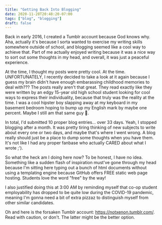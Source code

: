 ```yaml
---
title: "Getting Back Into Blogging"
date: 2020-11-28T20:48:20-07:00
tags: ["blog", "blogging"]
draft: false
---
```


Back in early 2016, I created a Tumblr account because God knows why. Aha, actually it's because I sorta wanted to exercise my writing skills somewhere outside of school, and blogging seemed like a cool way to achieve that. Part of me actually enjoyed writing because it was a nice way to sort out some thoughts in my head, and overall, it was just a peaceful experience.

At the time, I thought my posts were pretty cool. At the time. UNFORTUNATELY, I recently decided to take a look at it again because I guess my brain didn't have enough embarassing childhood memories to deal with??? The posts really aren't that great. They read exactly like they were written by an edgy 15-year old high school student looking for cool ways to express their individuality, because that truly was the reality at the time. I was a cool hipster boy slapping away at my keyboard in my basement bedroom hoping to bump up my English mark by maybe one percent. Maybe I still am that same guy 🤔.

In total, I'd submitted 10 proper blog entries... over 33 days. Yeah, I stopped blogging after a month. It was pretty tiring thinking of new subjects to write about every one or two days, and maybe that's where I went wrong. A blog really should just be a place to dump some thoughts when you have them. It's not like I had any proper fanbase who actually CARED about what I wrote ;').

So what the heck am I doing here now? To be honest, I have no idea. Something like a sudden flash of inspiration must've gone through my head because I'm sitting here typing out a bunch of html documents without using a templating engine because GitHub offers FREE static web page hosting. Students love the word "free" by the way!

I also justified doing this at 3:00 AM by reminding myself that co-op student employability has dropped to be quite low during the COVID-19 pandemic, meaning I'm gonna need a bit of extra pizzaz to distinguish myself from other similar candidates.

Oh and here is the forsaken Tumblr account: https://notxenon.tumblr.com/. Read with caution, or don't. The latter might be the better option.
